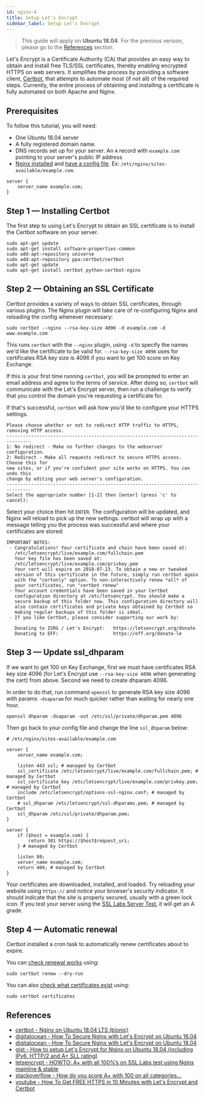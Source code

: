 ```yaml
---
id: nginx-4
title: Setup Let's Encrypt
sidebar_label: Setup Let's Encrypt
---
```


> This guide will apply on **Ubuntu 18.04**. For the previous version, please go to the [References](#references) section.

Let's Encrypt is a Certificate Authority (CA) that provides an easy way to obtain and install free TLS/SSL certificates, thereby enabling encrypted HTTPS on web servers. It simplifies the process by providing a software client, [Certbot](https://certbot.eff.org/), that attempts to automate most (if not all) of the required steps. Currently, the entire process of obtaining and installing a certificate is fully automated on both Apache and Nginx.

## Prerequisites

To follow this tutorial, you will need:

- One Ubuntu 18.04 server
- A fully registered domain name.
- DNS records set up for your server. An `A` record with `example.com` pointing to your server's public IP address
- [Nginx installed](install-nginx.md) and [have a config file](nginx-configuration.md). Ex: `/etc/nginx/sites-available/example.com`.

```nginx
server {
    server_name example.com;
}
```

## Step 1 — Installing Certbot

The first step to using Let's Encrypt to obtain an SSL certificate is to install the Certbot software on your server.

```shell
sudo apt-get update
sudo apt-get install software-properties-common
sudo add-apt-repository universe
sudo add-apt-repository ppa:certbot/certbot
sudo apt-get update
sudo apt-get install certbot python-certbot-nginx
```

## Step 2 — Obtaining an SSL Certificate

Certbot provides a variety of ways to obtain SSL certificates, through various plugins. The Nginx plugin will take care of re-configuring Nginx and reloading the config whenever necessary:

```shell
sudo certbot --nginx --rsa-key-size 4096 -d example.com -d www.example.com
```

This runs `certbot` with the `--nginx` plugin, using `-d` to specify the names we'd like the certificate to be valid for. `--rsa-key-size 4096` uses for certificates RSA key size is 4096 if you want to get 100 score on Key Exchange.

If this is your first time running `certbot`, you will be prompted to enter an email address and agree to the terms of service. After doing so, `certbot` will communicate with the Let's Encrypt server, then run a challenge to verify that you control the domain you're requesting a certificate for.

If that's successful, `certbot` will ask how you'd like to configure your HTTPS settings.

```shell
Please choose whether or not to redirect HTTP traffic to HTTPS, removing HTTP access.
-------------------------------------------------------------------------------
1: No redirect - Make no further changes to the webserver configuration.
2: Redirect - Make all requests redirect to secure HTTPS access. Choose this for
new sites, or if you're confident your site works on HTTPS. You can undo this
change by editing your web server's configuration.
-------------------------------------------------------------------------------
Select the appropriate number [1-2] then [enter] (press 'c' to cancel):
```

Select your choice then hit `ENTER`. The configuration will be updated, and Nginx will reload to pick up the new settings. certbot will wrap up with a message telling you the process was successful and where your certificates are stored:

```shell
IMPORTANT NOTES:
 - Congratulations! Your certificate and chain have been saved at:
   /etc/letsencrypt/live/example.com/fullchain.pem
   Your key file has been saved at:
   /etc/letsencrypt/live/example.com/privkey.pem
   Your cert will expire on 2018-07-23. To obtain a new or tweaked
   version of this certificate in the future, simply run certbot again
   with the "certonly" option. To non-interactively renew *all* of
   your certificates, run "certbot renew"
 - Your account credentials have been saved in your Certbot
   configuration directory at /etc/letsencrypt. You should make a
   secure backup of this folder now. This configuration directory will
   also contain certificates and private keys obtained by Certbot so
   making regular backups of this folder is ideal.
 - If you like Certbot, please consider supporting our work by:

   Donating to ISRG / Let's Encrypt:   https://letsencrypt.org/donate
   Donating to EFF:                    https://eff.org/donate-le
```

## Step 3 — Update ssl_dhparam

If we want to get 100 on Key Exchange, first we must have certificates RSA key size 4096 (for Let's Encrypt use `--rsa-key-size 4096` when generating the cert) from above. Second we need to create dhparam 4096.

In order to do that, run command `openssl` to generate RSA key size 4096 with params `-dsaparam` for much quicker rather than waiting for nearly one hour.

```shell
openssl dhparam -dsaparam -out /etc/ssl/private/dhparam.pem 4096
```

Then go back to your config file and change the line `ssl_dhparam` below:

```nginx
# /etc/nginx/sites-available/example.com

server {
    server_name example.com;

    listen 443 ssl; # managed by Certbot
    ssl_certificate /etc/letsencrypt/live/example.com/fullchain.pem; # managed by Certbot
    ssl_certificate_key /etc/letsencrypt/live/example.com/privkey.pem; # managed by Certbot
    include /etc/letsencrypt/options-ssl-nginx.conf; # managed by Certbot
    # ssl_dhparam /etc/letsencrypt/ssl-dhparams.pem; # managed by Certbot
    ssl_dhparam /etc/ssl/private/dhparam.pem;
}

server {
    if ($host = example.com) {
        return 301 https://$host$request_uri;
    } # managed by Certbot

    listen 80;
    server_name example.com;
    return 404; # managed by Certbot
}
```

Your certificates are downloaded, installed, and loaded. Try reloading your website using `https://` and notice your browser's security indicator. It should indicate that the site is properly secured, usually with a green lock icon. If you test your server using the [SSL Labs Server Test](https://www.ssllabs.com/ssltest/), it will get an A grade.

## Step 4 — Automatic renewal

Certbot installed a cron task to automatically renew certificates about to expire.

You can [check renewal works](https://certbot.eff.org/docs/using.html#re-creating-and-updating-existing-certificates) using:

```shell
sudo certbot renew --dry-run
```

You can also [check what certificates exist](https://certbot.eff.org/docs/using.html#managing-certificates) using:

```shell
sudo certbot certificates
```

## References

- [certbot - Nginx on Ubuntu 18.04 LTS (bionic)](https://certbot.eff.org/lets-encrypt/ubuntubionic-nginx.html)
- [digitalocean - How To Secure Nginx with Let's Encrypt on Ubuntu 16.04](https://www.digitalocean.com/community/tutorials/how-to-secure-nginx-with-let-s-encrypt-on-ubuntu-16-04)
- [digitalocean - How To Secure Nginx with Let's Encrypt on Ubuntu 18.04](https://www.digitalocean.com/community/tutorials/how-to-secure-nginx-with-let-s-encrypt-on-ubuntu-18-04)
- [gist - How to setup Let's Encrypt for Nginx on Ubuntu 18.04 (including IPv6, HTTP/2 and A+ SLL rating)](https://gist.github.com/cecilemuller/a26737699a7e70a7093d4dc115915de8)
- [letsencrypt - HOWTO: A+ with all 100%’s on SSL Labs test using Nginx mainline & stable](https://community.letsencrypt.org/t/howto-a-with-all-100-s-on-ssl-labs-test-using-nginx-mainline-stable/55033)
- [stackoverflow - How do you score A+ with 100 on all categories...](https://stackoverflow.com/questions/41930060/how-do-you-score-a-with-100-on-all-categories-on-ssl-labs-test-with-lets-encry)
- [youtube - How To Get FREE HTTPS in 10 Minutes with Let's Encrypt and Certbot](https://www.youtube.com/watch?v=8huMBHx-TKY)
